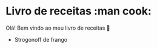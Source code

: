 

# Livro de receitas :man cook:

Olá! Bem vindo ao meu livro de receitas :wave:

 * Strogonoff de frango
